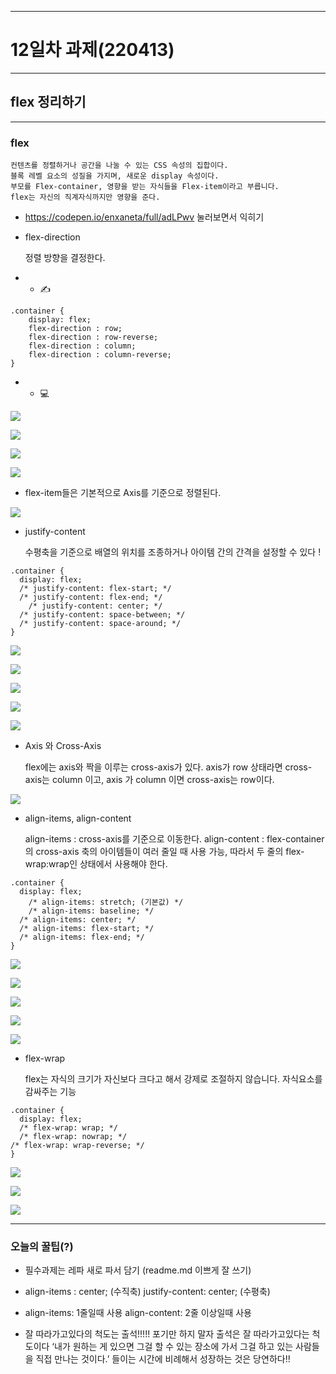 <hr>

# 12일차 과제(220413)

<hr>

## flex 정리하기

<hr>

### flex

    컨텐츠를 정렬하거나 공간을 나눌 수 있는 CSS 속성의 집합이다.
    블록 레벨 요소의 성질을 가지며, 새로운 display 속성이다.
    부모를 Flex-container, 영향을 받는 자식들을 Flex-item이라고 부릅니다.
    flex는 자신의 직계자식까지만 영향을 준다.

- https://codepen.io/enxaneta/full/adLPwv 눌러보면서 익히기

- flex-direction

  정렬 방향을 결정한다.

- - ✍

```
.container {
	display: flex;
	flex-direction : row;
    flex-direction : row-reverse;
    flex-direction : column;
    flex-direction : column-reverse;
}

```

- - 💻

![](https://velog.velcdn.com/images/hong462804/post/a5defea3-e828-4ed0-9ce9-f3485ce41866/image.png)

![](https://velog.velcdn.com/images/hong462804/post/fb723e62-82d5-4bc0-b5d3-e42df6c93f7c/image.png)

![](https://velog.velcdn.com/images/hong462804/post/c15f2868-88fc-4b09-900e-231a12233fb3/image.png)

![](https://velog.velcdn.com/images/hong462804/post/5441c443-e15b-40b8-956f-47f6ff431510/image.png)

- flex-item들은 기본적으로 Axis를 기준으로 정렬된다.

![](https://velog.velcdn.com/images/hong462804/post/e4164a12-db6a-48f0-9558-dfc13e4ec30f/image.png)

- justify-content

  수평축을 기준으로 배열의 위치를 조종하거나 아이템 간의 간격을 설정할 수 있다 !

```
.container {
  display: flex;
  /* justify-content: flex-start; */
  /* justify-content: flex-end; */
	/* justify-content: center; */
  /* justify-content: space-between; */
  /* justify-content: space-around; */
}
```

![](https://velog.velcdn.com/images/hong462804/post/70d11cb3-0c76-41f1-b11b-2711fc97cbe8/image.png)

![](https://velog.velcdn.com/images/hong462804/post/b86c7021-dd15-4b07-86b6-2a1a8222906f/image.png)

![](https://velog.velcdn.com/images/hong462804/post/5e4d1543-11bb-40ea-b1ea-72b92e638b88/image.png)

![](https://velog.velcdn.com/images/hong462804/post/a23a47b9-e144-4594-836f-49ad7cb46de2/image.png)

![](https://velog.velcdn.com/images/hong462804/post/972f9d00-58a7-46a3-b7d1-2ca48c5a30af/image.png)

- Axis 와 Cross-Axis

  flex에는 axis와 짝을 이루는 cross-axis가 있다.
  axis가 row 상태라면 cross-axis는 column 이고, axis 가 column 이면 cross-axis는 row이다.

![](https://velog.velcdn.com/images/hong462804/post/0ee994b9-43cf-4f41-98a1-98ebd65c465c/image.png)

- align-items, align-content

  align-items : cross-axis를 기준으로 이동한다.
  align-content : flex-container의 cross-axis 축의 아이템들이 여러 줄일 때 사용 가능, 따라서 두 줄의 flex-wrap:wrap인 상태에서 사용해야 한다.

```
.container {
  display: flex;
	/* align-items: stretch; (기본값) */
    /* align-items: baseline; */
  /* align-items: center; */
  /* align-items: flex-start; */
  /* align-items: flex-end; */
}
```

![](https://velog.velcdn.com/images/hong462804/post/f911546f-62c1-48b1-b0b8-cfc20b34f56a/image.png)

![](https://velog.velcdn.com/images/hong462804/post/e93c9957-920b-4930-9488-9854de063dc0/image.png)

![](https://velog.velcdn.com/images/hong462804/post/29019c3c-14a0-4850-ad13-03023280e642/image.png)

![](https://velog.velcdn.com/images/hong462804/post/4f70059d-8c3b-4225-b650-36de60b73fc2/image.png)

![](https://velog.velcdn.com/images/hong462804/post/87f039fb-e4e4-4359-a208-f349afb97997/image.png)

- flex-wrap

  flex는 자식의 크기가 자신보다 크다고 해서 강제로 조절하지 않습니다. 자식요소를 감싸주는 기능

```
.container {
  display: flex;
  /* flex-wrap: wrap; */
  /* flex-wrap: nowrap; */
/* flex-wrap: wrap-reverse; */
}
```

![](https://velog.velcdn.com/images/hong462804/post/65931c60-4da5-448d-b582-2c05b8105ca9/image.png)

![](https://velog.velcdn.com/images/hong462804/post/5c1a3d57-a5ce-4b96-b497-2c7b0be97603/image.png)

![](https://velog.velcdn.com/images/hong462804/post/367994ed-e0e0-4e8b-92fc-c7bbef6680c8/image.png)

<hr>

### 오늘의 꿀팁(?)

- 필수과제는 레파 새로 파서 담기 (readme.md 이쁘게 잘 쓰기)

- align-items : center; (수직축)
  justify-content: center; (수평축)

- align-items: 1줄일때 사용
  align-content: 2줄 이상일때 사용

- 잘 따라가고있다의 척도는 출석!!!!!
  포기만 하지 말자 출석은 잘 따라가고있다는 척도이다
  ‘내가 원하는 게 있으면 그걸 할 수 있는 장소에 가서 그걸 하고 있는 사람들을 직접 만나는 것이다.’
  들이는 시간에 비례해서 성장하는 것은 당연하다!!
